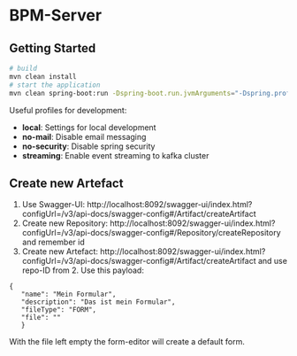 # BPM-Server

## Getting Started

````bash
# build
mvn clean install
# start the application
mvn clean spring-boot:run -Dspring-boot.run.jvmArguments="-Dspring.profiles.active=local, no-mail, no-security, streaming"
````

Useful profiles for development:

* **local**: Settings for local development
* **no-mail**: Disable email messaging
* **no-security**: Disable spring security
* **streaming**: Enable event streaming to kafka cluster


## Create new Artefact
1. Use Swagger-UI: http://localhost:8092/swagger-ui/index.html?configUrl=/v3/api-docs/swagger-config#/Artifact/createArtifact
2. Create new Repository: http://localhost:8092/swagger-ui/index.html?configUrl=/v3/api-docs/swagger-config#/Repository/createRepository 
   and remember id
3. Create new Artefact: http://localhost:8092/swagger-ui/index.html?configUrl=/v3/api-docs/swagger-config#/Artifact/createArtifact 
   and use repo-ID from 2.
   Use this payload:
```
{
   "name": "Mein Formular",
   "description": "Das ist mein Formular",
   "fileType": "FORM",
   "file": ""
   } 
```
  With the file left empty the form-editor will create a default form.
